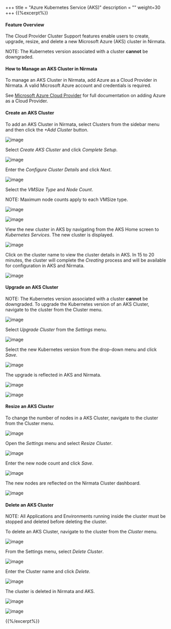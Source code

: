 +++
title = "Azure Kubernetes Service (AKS)"
description = ""
weight=30
+++
{{%excerpt%}}
#### Feature Overview

The Cloud Provider Cluster Support features enable users to create,  upgrade, resize, and delete a new Microsoft Azure (AKS) cluster in Nirmata.

NOTE: The Kubernetes version associated with a cluster **cannot** be downgraded.

#### How to Manage an AKS Cluster in Nirmata

To manage an AKS Cluster in Nirmata, add Azure as a Cloud Provider in Nirmata. A valid Microsoft Azure account and credentials is required.

See [Microsoft Azure Cloud Provider](https://docs.nirmata.io/cloudproviders/microsoft_azure_cloud_provider/) for full documentation on adding Azure as a Cloud Provider.

#### Create an AKS Cluster

To add an AKS Cluster in Nirmata, select Clusters from the sidebar menu and then click the *+Add Cluster* button.

![image](/images/aks-1.png)

Select *Create AKS Cluster* and click *Complete Setup*.

![image](/images/aks-2.png)

Enter the *Configure Cluster Details* and click *Next*.

![image](/images/aks-3.png)

Select the *VMSize Type* and *Node Count*.

NOTE:	Maximum node counts apply to each VMSize type.

![image](/images/aks-4.png)

![image](/images/aks-5.png)

View the new cluster in AKS by navigating from the AKS Home screen to *Kubernetes Services*. 
The new cluster is displayed.

![image](/images/aks-6.png)

Click on the cluster name to view the cluster details in AKS. In 15 to 20 minutes, the cluster will complete the *Creating* process and will be available for configuration in AKS and Nirmata.

![image](/images/aks-7.png)

#### Upgrade an AKS Cluster

NOTE: The Kubernetes version associated with a cluster **cannot** be downgraded.
To upgrade the Kubernetes version of an AKS Cluster, navigate to the cluster from the Cluster menu.

![image](/images/aks-8.png)

Select *Upgrade Cluster* from the *Settings* menu.

![image](/images/aks-9.png)

Select the new Kubernetes version from the drop-down menu and click *Save*.

![image](/images/aks-0.png)

The upgrade is reflected in AKS and Nirmata.

![image](/images/aks-10.png)

![image](/images/aks-11.png)

#### Resize an AKS Cluster

To change the number of nodes in a AKS Cluster, navigate to the cluster from the Cluster menu.

![image](/images/aks-12.png)

Open the *Settings* menu and select *Resize Cluster*.

![image](/images/aks-13.png)

Enter the new node count and click *Save*.

![image](/images/aks-14.png)

The new nodes are reflected on the Nirmata Cluster dashboard.

![image](/images/aks-15.png)

#### Delete an AKS Cluster

NOTE: All Applications and Environments running inside the cluster must be stopped and deleted before deleting the cluster.

To delete an AKS Cluster, navigate to the cluster from the *Cluster* menu.

![image](/images/aks-16.png)

From the Settings menu, select *Delete Cluster*.

![image](/images/aks-17.png)

Enter the Cluster name and click *Delete*.

![image](/images/aks-18.png)

The cluster is deleted in Nirmata and AKS.

![image](/images/aks-19.png)

![image](/images/aks-20.png)


{{%/excerpt%}}
